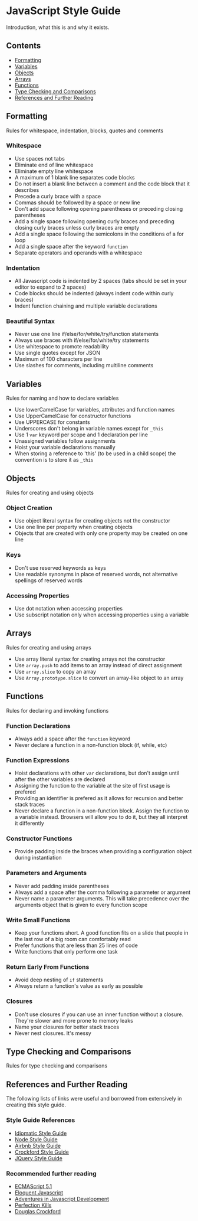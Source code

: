 # JavaScript Style Guide

Introduction, what this is and why it exists.

## Contents

* [Formatting](#Formatting)
* [Variables](#variables)
* [Objects](#objects)
* [Arrays](#arrays)
* [Functions](#functions)
* [Type Checking and Comparisons](#type-checking-and-comparisons)
* [References and Further Reading](#references-and-further-reading)

## Formatting 

Rules for whitespace, indentation, blocks, quotes and comments

### Whitespace

* Use spaces not tabs
* Eliminate end of line whitespace
* Eliminate empty line whitespace
* A maximum of 1 blank line separates code blocks
* Do not insert a blank line between a comment and the code block that it describes
* Precede a curly brace with a space
* Commas should be followed by a space or new line
* Don't add space following opening parentheses or preceding closing parentheses
* Add a single space following opening curly braces and preceding closing curly braces unless curly braces are empty
* Add a single space following the semicolons in the conditions of a for loop
* Add a single space after the keyword ``` function ```
* Separate operators and operands with a whitespace

### Indentation

* All Javascript code is indented by 2 spaces (tabs should be set in your editor to expand to 2 spaces)
* Code blocks should be indented (always indent code within curly braces)
* Indent function chaining and multiple variable declarations

### Beautiful Syntax

* Never use one line if/else/for/white/try/function statements
* Always use braces with if/else/for/white/try statements
* Use whitespace to promote readability 
* Use single quotes except for JSON
* Maximum of 100 characters per line
* Use slashes for comments, including multiline comments

## Variables

Rules for naming and how to declare variables

* Use lowerCamelCase for variables, attributes and function names
* Use UpperCamelCase for constructor functions
* Use UPPERCASE for constants
* Underscores don't belong in variable names except for ``` _this ```
* Use 1 ``` var ``` keyword per scope and 1 declaration per line
* Unassigned variables follow assignments
* Hoist your variable declarations manually
* When storing a reference to 'this' (to be used in a child scope) the convention is to store it as ``` _this ```

## Objects

Rules for creating and using objects

### Object Creation

* Use object literal syntax for creating objects not the constructor
* Use one line per property when creating objects
* Objects that are created with only one property may be created on one line

### Keys

* Don't use reserved keywords as keys
* Use readable synonyms in place of reserved words, not alternative spellings of reserved words

### Accessing Properties

* Use dot notation when accessing properties
* Use subscript notation only when accessing properties using a variable 

## Arrays

Rules for creating and using arrays

* Use array literal syntax for creating arrays not the constructor
* Use ``` array.push ``` to add items to an array instead of direct assignment
* Use ``` array.slice ``` to copy an array
* Use ``` Array.prototype.slice ``` to convert an array-like object to an array

## Functions

Rules for declaring and invoking functions

### Function Declarations

* Always add a space after the ``` function ``` keyword
* Never declare a function in a non-function block (if, while, etc)

### Function Expressions

* Hoist declarations with other ``` var ``` declarations, but don't assign until after the other variables are declared
* Assigning the function to the variable at the site of first usage is prefered
* Providing an identifier is prefered as it allows for recursion and better stack traces
* Never declare a function in a non-function block. Assign the function to a variable instead. Browsers will allow you to do it, but they all interpret it differently

### Constructor Functions

* Provide padding inside the braces when providing a configuration object during instantiation

### Parameters and Arguments

* Never add padding inside parentheses
* Always add a space after the comma following a parameter or argument
* Never name a parameter arguments. This will take precedence over the arguments object that is given to every function scope

### Write Small Functions

* Keep your functions short. A good function fits on a slide that people in the last row of a big room can comfortably read
* Prefer functions that are less than 25 lines of code
* Write functions that only perform one task

### Return Early From Functions

* Avoid deep nesting of ``` if ``` statements
* Always return a function's value as early as possible

### Closures

* Don't use closures if you can use an inner function without a closure. They're slower and more prone to memory leaks
* Name your closures for better stack traces
* Never nest closures. It's messy

## Type Checking and Comparisons

Rules for type checking and comparisons

## References and Further Reading

The following lists of links were useful and borrowed from extensively in creating this style guide.

### Style Guide References

* [Idiomatic Style Guide](http://github.com/rwaldron/idiomatic.js)
* [Node Style Guide](http://github.com/felixge/node-style-guide)
* [Airbnb Style Guide](http://github.com/airbnb/javascript/tree/master/es5)
* [Crockford Style Guide](http://javascript.crockford.com/code.html)
* [JQuery Style Guide](http://contribute.jquery.org/style-guide/js/)

### Recommended further reading

* [ECMAScript 5.1](http://es5.github.com/)
* [Eloquent Javascript](http://eloquentjavascript.net/)
* [Adventures in Javascript Development](http://rmurphey.com/)
* [Perfection Kills](http://perfectionkills.com/)
* [Douglas Crockford](http://javascript.crockford.com/)

